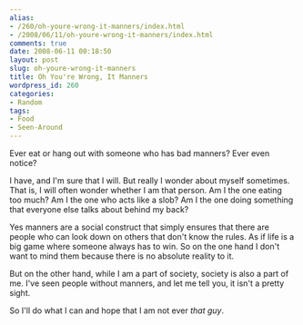 ```yaml
---
alias:
- /260/oh-youre-wrong-it-manners/index.html
- /2008/06/11/oh-youre-wrong-it-manners/index.html
comments: true
date: 2008-06-11 00:18:50
layout: post
slug: oh-youre-wrong-it-manners
title: Oh You're Wrong, It Manners
wordpress_id: 260
categories:
- Random
tags:
- Food
- Seen-Around
---
```


Ever eat or hang out with someone who has bad manners?  Ever even notice?

I have, and I'm sure that I will.  But really I wonder about myself sometimes.  That is, I will often wonder whether I am that person.  Am I the one eating too much?  Am I the one who acts like a slob?  Am I the one doing something that everyone else talks about behind my back?

Yes manners are a social construct that simply ensures that there are people who can look down on others that don't know the rules.  As if life is a big game where someone always has to win.  So on the one hand I don't want to mind them because there is no absolute reality to it.

But on the other hand, while I am a part of society, society is also a part of me.  I've seen people without manners, and let me tell you, it isn't a pretty sight.  

So I'll do what I can and hope that I am not ever _that guy_.
